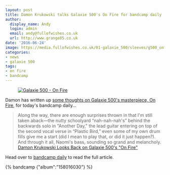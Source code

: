 ```yaml
---
layout: post
title: Damon Krukowski talks Galaxie 500's On Fire for bandcamp daily
author:
  display_name: Andy
  login: admin
  email: andy@fullofwishes.co.uk
  url: http://www.grange85.co.uk
date: '2016-06-24'
image: https://media.fullofwishes.co.uk/01-galaxie_500/sleeves/g500_onfire_roughcd146_001.jpg
categories:
- news
- galaxie 500
tags:
- on fire
- bandcamp
---
```


<figure><a data-flickr-embed="true"  href="https://www.flickr.com/photos/grange85/14966010204/" title="Galaxie 500 - On Fire"><img src="https://c5.staticflickr.com/4/3943/14966010204_c004905dfe_b.jpg" alt="Galaxie 500 - On Fire"></a></figure>

<p class="lead">Damon has written up <a href="https://daily.bandcamp.com/2016/06/24/galaxie-500-interview/">some thoughts on Galaxie 500's masterpiece, On Fire</a>, for today's bandcamp daily&hellip;</p>

<blockquote>Along the way, there are enough surprises thrown in that I'm still taken aback—the nutty schoolyard “nah-nah-nah's” behind the backwards solo in "Another Day," the lead guitar entering on top of the second vocal verse in “Plastic Bird,” even some of my own drum fills give me a start (did I mean to play that, or did it just happen?). And through it all, Naomi's bass, sounding so grand and melancholy.
<footer><a href="https://daily.bandcamp.com/2016/06/24/galaxie-500-interview/">Damon Krukowski Looks Back on Galaxie 500's "On Fire"</a></footer>
</blockquote>

<p>Head over to <a href="https://daily.bandcamp.com/2016/06/24/galaxie-500-interview/">bandcamp daily</a> to read the full article.</p>

{% bandcamp {"album":"158016030"} %}
